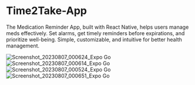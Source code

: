 # Time2Take-App
 The Medication Reminder App, built with React Native, helps users manage meds effectively. Set alarms, get timely reminders before expirations, and prioritize well-being. Simple, customizable, and intuitive for better health management.

![Screenshot_20230807_000624_Expo Go](https://github.com/Hitman69420/Time2Take-App/assets/87095287/60ac08d7-e53a-4ddb-a3ae-a1fbb76ec432)
![Screenshot_20230807_000614_Expo Go](https://github.com/Hitman69420/Time2Take-App/assets/87095287/3937db44-ffca-4ce0-85bc-8f9e14ee6bf6)
![Screenshot_20230807_000524_Expo Go](https://github.com/Hitman69420/Time2Take-App/assets/87095287/553782e7-a8e7-4cba-ae9a-db856db398c5)
![Screenshot_20230807_000651_Expo Go](https://github.com/Hitman69420/Time2Take-App/assets/87095287/7c18a938-c1b3-4550-bc6d-cd1aded4cc69)
